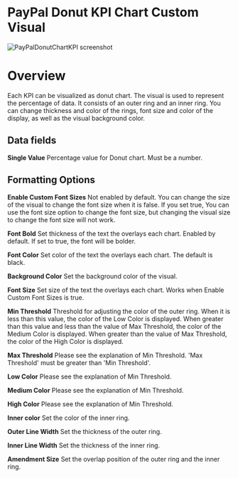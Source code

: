 # PayPal Donut KPI Chart Custom Visual

![PayPalDonutChartKPI screenshot](https://raw.githubusercontent.com/bliu5379/PayPal-PowerBI-Custom-Visuals/master/assets/screenshot.png)
# Overview
Each KPI can be visualized as donut chart. The visual is used to represent the percentage of data. It consists of an outer ring and an inner ring. You can change thickness and color of the rings,  font size and color of the display, as well as the visual background color.

## Data fields
**Single Value**
Percentage value for Donut chart. Must be a number.

## Formatting Options
**Enable Custom Font Sizes**
Not enabled by default. You can change the size of the visual to change the font size when it is false. If you set true, You can use the font size option to change the font size, but changing the visual size to change the font size will not work.  

**Font Bold**
Set thickness of the text the overlays each chart. Enabled by default. If set to true, the font will be bolder.

**Font Color**
Set color of the text the overlays each chart. The default is black.

**Background Color**
Set the background color of the visual.

**Font Size**
Set size of the text the overlays each chart. Works when Enable Custom Font Sizes is true.

**Min Threshold**
Threshold for adjusting the color of the outer ring. When it is less than this value, the color of the Low Color is displayed. When greater than this value and less than the value of Max Threshold, the color of the Medium Color is displayed. When greater than the value of Max Threshold, the color of the High Color is displayed.

**Max Threshold**
Please see the explanation of Min Threshold. 'Max Threshold' must be greater than 'Min Threshold'.

**Low Color**
Please see the explanation of Min Threshold.

**Medium Color**
Please see the explanation of Min Threshold.

**High Color**
Please see the explanation of Min Threshold.

**Inner color**
Set the color of the inner ring.

**Outer Line Width**
Set the thickness of the outer ring.

**Inner Line Width**
Set the thickness of the inner ring.

**Amendment Size**
Set the overlap position of the outer ring and the inner ring.



